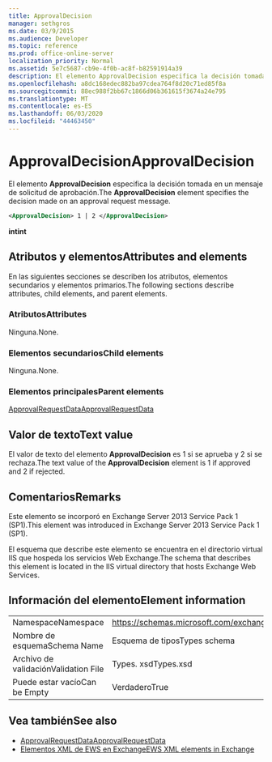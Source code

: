 ```yaml
---
title: ApprovalDecision
manager: sethgros
ms.date: 03/9/2015
ms.audience: Developer
ms.topic: reference
ms.prod: office-online-server
localization_priority: Normal
ms.assetid: 5e7c5687-cb9e-4f0b-ac8f-b82591914a39
description: El elemento ApprovalDecision especifica la decisión tomada en un mensaje de solicitud de aprobación.
ms.openlocfilehash: a8dc168edec882ba97cdea764f8d20c71ed85f8a
ms.sourcegitcommit: 88ec988f2bb67c1866d06b361615f3674a24e795
ms.translationtype: MT
ms.contentlocale: es-ES
ms.lasthandoff: 06/03/2020
ms.locfileid: "44463450"
---
```

# <a name="approvaldecision"></a><span data-ttu-id="a635e-103">ApprovalDecision</span><span class="sxs-lookup"><span data-stu-id="a635e-103">ApprovalDecision</span></span>

<span data-ttu-id="a635e-104">El elemento **ApprovalDecision** especifica la decisión tomada en un mensaje de solicitud de aprobación.</span><span class="sxs-lookup"><span data-stu-id="a635e-104">The **ApprovalDecision** element specifies the decision made on an approval request message.</span></span> 
  
```XML
<ApprovalDecision> 1 | 2 </ApprovalDecision>
```

 <span data-ttu-id="a635e-105">**int**</span><span class="sxs-lookup"><span data-stu-id="a635e-105">**int**</span></span>
## <a name="attributes-and-elements"></a><span data-ttu-id="a635e-106">Atributos y elementos</span><span class="sxs-lookup"><span data-stu-id="a635e-106">Attributes and elements</span></span>

<span data-ttu-id="a635e-107">En las siguientes secciones se describen los atributos, elementos secundarios y elementos primarios.</span><span class="sxs-lookup"><span data-stu-id="a635e-107">The following sections describe attributes, child elements, and parent elements.</span></span>
  
### <a name="attributes"></a><span data-ttu-id="a635e-108">Atributos</span><span class="sxs-lookup"><span data-stu-id="a635e-108">Attributes</span></span>

<span data-ttu-id="a635e-109">Ninguna.</span><span class="sxs-lookup"><span data-stu-id="a635e-109">None.</span></span>
  
### <a name="child-elements"></a><span data-ttu-id="a635e-110">Elementos secundarios</span><span class="sxs-lookup"><span data-stu-id="a635e-110">Child elements</span></span>

<span data-ttu-id="a635e-111">Ninguna.</span><span class="sxs-lookup"><span data-stu-id="a635e-111">None.</span></span>
  
### <a name="parent-elements"></a><span data-ttu-id="a635e-112">Elementos principales</span><span class="sxs-lookup"><span data-stu-id="a635e-112">Parent elements</span></span>

[<span data-ttu-id="a635e-113">ApprovalRequestData</span><span class="sxs-lookup"><span data-stu-id="a635e-113">ApprovalRequestData</span></span>](approvalrequestdata.md)
  
## <a name="text-value"></a><span data-ttu-id="a635e-114">Valor de texto</span><span class="sxs-lookup"><span data-stu-id="a635e-114">Text value</span></span>

<span data-ttu-id="a635e-115">El valor de texto del elemento **ApprovalDecision** es 1 si se aprueba y 2 si se rechaza.</span><span class="sxs-lookup"><span data-stu-id="a635e-115">The text value of the **ApprovalDecision** element is 1 if approved and 2 if rejected.</span></span> 
  
## <a name="remarks"></a><span data-ttu-id="a635e-116">Comentarios</span><span class="sxs-lookup"><span data-stu-id="a635e-116">Remarks</span></span>

<span data-ttu-id="a635e-117">Este elemento se incorporó en Exchange Server 2013 Service Pack 1 (SP1).</span><span class="sxs-lookup"><span data-stu-id="a635e-117">This element was introduced in Exchange Server 2013 Service Pack 1 (SP1).</span></span>
  
<span data-ttu-id="a635e-118">El esquema que describe este elemento se encuentra en el directorio virtual IIS que hospeda los servicios Web Exchange.</span><span class="sxs-lookup"><span data-stu-id="a635e-118">The schema that describes this element is located in the IIS virtual directory that hosts Exchange Web Services.</span></span>
  
## <a name="element-information"></a><span data-ttu-id="a635e-119">Información del elemento</span><span class="sxs-lookup"><span data-stu-id="a635e-119">Element information</span></span>

|||
|:-----|:-----|
|<span data-ttu-id="a635e-120">Namespace</span><span class="sxs-lookup"><span data-stu-id="a635e-120">Namespace</span></span>  <br/> |https://schemas.microsoft.com/exchange/services/2006/types  <br/> |
|<span data-ttu-id="a635e-121">Nombre de esquema</span><span class="sxs-lookup"><span data-stu-id="a635e-121">Schema Name</span></span>  <br/> |<span data-ttu-id="a635e-122">Esquema de tipos</span><span class="sxs-lookup"><span data-stu-id="a635e-122">Types schema</span></span>  <br/> |
|<span data-ttu-id="a635e-123">Archivo de validación</span><span class="sxs-lookup"><span data-stu-id="a635e-123">Validation File</span></span>  <br/> |<span data-ttu-id="a635e-124">Types. xsd</span><span class="sxs-lookup"><span data-stu-id="a635e-124">Types.xsd</span></span>  <br/> |
|<span data-ttu-id="a635e-125">Puede estar vacío</span><span class="sxs-lookup"><span data-stu-id="a635e-125">Can be Empty</span></span>  <br/> |<span data-ttu-id="a635e-126">Verdadero</span><span class="sxs-lookup"><span data-stu-id="a635e-126">True</span></span>  <br/> |
   
## <a name="see-also"></a><span data-ttu-id="a635e-127">Vea también</span><span class="sxs-lookup"><span data-stu-id="a635e-127">See also</span></span>

- [<span data-ttu-id="a635e-128">ApprovalRequestData</span><span class="sxs-lookup"><span data-stu-id="a635e-128">ApprovalRequestData</span></span>](approvalrequestdata.md)
- [<span data-ttu-id="a635e-129">Elementos XML de EWS en Exchange</span><span class="sxs-lookup"><span data-stu-id="a635e-129">EWS XML elements in Exchange</span></span>](ews-xml-elements-in-exchange.md)

